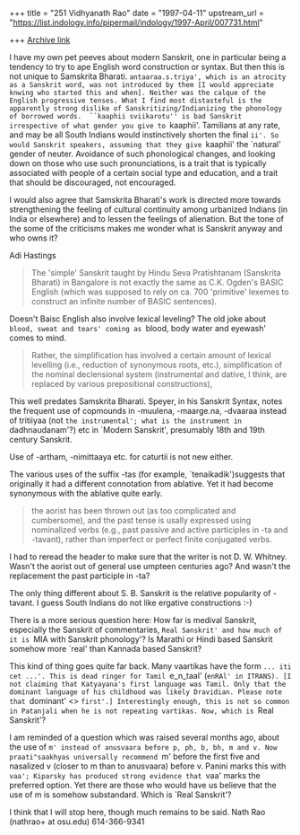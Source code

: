 +++
title = "251 Vidhyanath Rao"
date = "1997-04-11"
upstream_url = "https://list.indology.info/pipermail/indology/1997-April/007731.html"

+++
[Archive link](https://list.indology.info/pipermail/indology/1997-April/007731.html)



I have my own pet peeves about modern Sanskrit, one in particular
being a tendency to try to ape English word construction or
syntax. But then this is not unique to Samskrita Bharati.
`antaaraa.s.triya', which is an atrocity as a Sanskrit word,
was not introduced by them [I would appreciate knwing who started this
and when]. Neither was the calque of the English progressive tenses.
What I find most distasteful is the apparently strong dislike of
Sanskritizing/Indianizing the phonology of borrowed words. 
``kaaphii sviikarotu'' is bad Sanskrit irrespective of what gender
you give to `kaaphii'. Tamilians at any rate, and may be all
South Indians would instinctively shorten the final `ii'. So
would Sanskrit speakers, assuming that they give `kaaphii' the
`natural' gender of neuter. Avoidance of such phonological changes,
and looking down on those who use such pronunciations, is a trait that
is typically associated with people of a certain social type and
education, and a trait that should be discouraged, not encouraged.

I would also agree that Samskrita Bharati's work is directed more
towards strengthening the feeling of cultural continuity among
urbanized Indians (in India or elsewhere) and to lessen the feelings
of alienation. But the tone of the some of the criticisms makes me
wonder what is Sanskrit anyway and who owns it? 

Adi Hastings <amhastin at midway.uchicago.edu>

>The 'simple' Sanskrit taught by Hindu Seva Pratishtanam (Sanskrita
>Bharati) in Bangalore is not exactly the same as C.K. Ogden's BASIC
>English (which was supposed to rely on ca. 700 'primitive' lexemes to
>construct an infinite number of BASIC sentences).

Doesn't Baisc English also involve lexical leveling? The old joke about
`blood, sweat and tears' coming as `blood, body water and eyewash' comes
to mind.

>Rather, the simplification has involved a certain amount of lexical
>levelling (i.e., reduction of synonymous roots, etc.),
>simplification of the nominal declensional system (instrumental and
>dative, I think, are replaced by various prepositional constructions),

This well predates Samskrita Bharati. Speyer, in his Sanskrit Syntax,
notes the frequent use of copmounds in -muulena, -maarge.na, -dvaaraa
instead of tritiiyaa (not `the instrumental'; what is the instrument
in `dadhnaudanam'?) etc in `Modern Sanskrit', presumably 18th and 19th
century Sanskrit.

Use of -artham, -nimittaaya etc. for caturtii is not new either.

The various uses of the suffix -tas (for example, `tenaikadik')suggests
that originally it had a different connotation from ablative. Yet it
had become synonymous with the ablative quite early.

>the aorist has been thrown out (as too complicated and cumbersome),
>and the past tense is usally expressed using nominalized verbs
>(e.g., past passive and active participles in -ta and -tavant),
>rather than imperfect or perfect finite conjugated verbs.

I had to reread the header to make sure that the writer is not
D. W. Whitney. Wasn't the aorist out of general use umpteen
centuries ago? And wasn't the replacement the past participle in -ta?

The only thing different about S. B. Sanskrit is the relative
popularity of -tavant. I guess South Indians do not like ergative
constructions :-)

There is a more serious question here: How far is medival Sanskrit,
especially the Sanskrit of commentaries, `Real Sanskrit' and how
much of it is `MIA with Sanskrit phonology'? Is Marathi or Hindi
based Sanskrit somehow more `real' than Kannada based Sanskrit?

This kind of thing goes quite far back. Many vaartikas have the
form `... iti cet ...'. This is dead ringer for Tamil `e_n_taal'
(`enRAl' in ITRANS). [I not claiming that Katyayana's first language
was Tamil. Only that the dominant language of his childhood was
likely Dravidian. Please note that `dominant' <> `first'.]
Interestingly enough, this is not so common in Patanjali when he is
not repeating vartikas. Now, which is `Real Sanskrit'?

I am reminded of a question which was raised several months ago,
about the use of `m' instead of anusvaara before
p, ph, b, bh, m and v. Now praati"saakhyas universally recommend
`m' before the first five and nasalized v (closer to m than to
anusvaara) before v. Panini marks this with `vaa'; Kiparsky has
produced strong evidence that `vaa' marks the preferred option.
Yet there are those who would have us believe that the use of m
is somehow substandard. Which is `Real Sanskrit'?

I think that I will stop here, though much remains to be said.
Nath Rao (nathrao+ at osu.edu)		614-366-9341




